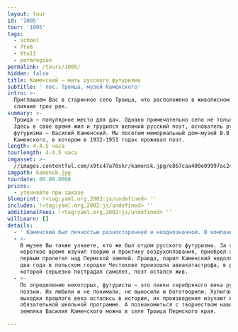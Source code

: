 ```yaml
---
layout: tour
id: '1005'
tour: '1005'
tags:
  - school
  - 7to8
  - 9to11
  - permregion
permalink: /tours/1005/
hidden: false
title: Каменский – мать русского футуризма
subtitle: ' пос. Троица, музей Каменского'
intro: >-
  Приглашаем Вас в старинное село Троица, что расположено в живописном месте
  слияния трех рек.
summary: >-
  Троица – популярное место для дач. Однако примечательно село не только этим.
  Здесь в свое время жил и трудился великий русский поэт, основатель русского
  футуризма – Василий Каменский. Мы посетим мемориальный дом-музей В.В
  Каменского, в котором в 1932-1951 годах проживал поэт.
length: 4-4.5 часа
tourlength: 4-4.5 часа
imgasset: >-
  //images.contentful.com/x9tc47a70skr/kamensk.jpg/e867caa400e09997ac24b048f4bad898/kamensk.jpg
imgpath: kamensk.jpg
tourdate: 00.00.0000
prices:
  - уточняйте при заказе
blueprint: !<tag:yaml.org,2002:js/undefined> ''
includes: !<tag:yaml.org,2002:js/undefined> ''
additionalFees: !<tag:yaml.org,2002:js/undefined> ''
willLearn: []
details:
  - ' Каменский был личностью разносторонней и неоднозначной. В компании с Маяковским, Бурлюком и Хлебниковым открыл русское направление футуризма и окрестил себя, любимого, его же матерью (русского футуризма).'
  - >-
    В музее Вы также узнаете, кто же был отцом русского футуризма. За самое
    короткое время изучил теорию и практику воздухоплавания, приобрел аэроплан и
    первым пролетел над Пермской землей. Правда, парил Каменский недолго, через
    два года в польском городке Честохове произошла авиакатастрофа, в результате
    которой серьезно пострадал самолет, поэт остался жив.
  - >-
    По определению некоторых, футуристы – это панки серебряного века русской
    поэзии. Их любили и не понимали, не выносили и боготворили. Хулиганские
    выходки прошлого века остались в истории, их произведения изучают в
    обязательной школьной программе. А познакомиться с творчеством нашего
    земляка Василия Каменского можно в селе Троица Пермского края. 

---
```

